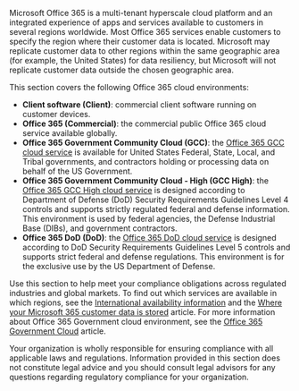 <!-- This file is a part of all Office 365 compliance offering topics. Please coordinate with Robert Mazzoli (robmazz) for any changes.-->

Microsoft Office 365 is a multi-tenant hyperscale cloud platform and an integrated experience of apps and services available to customers in several regions worldwide. Most Office 365 services enable customers to specify the region where their customer data is located. Microsoft may replicate customer data to other regions within the same geographic area (for example, the United States) for data resiliency, but Microsoft will not replicate customer data outside the chosen geographic area.

This section covers the following Office 365 cloud environments:

- **Client software (Client)**: commercial client software running on customer devices.
- **Office 365 (Commercial)**: the commercial public Office 365 cloud service available globally.
- **Office 365 Government Community Cloud (GCC)**: the [Office 365 GCC cloud service](/office365/servicedescriptions/office-365-platform-service-description/office-365-us-government/gcc) is available for United States Federal, State, Local, and Tribal governments, and contractors holding or processing data on behalf of the US Government.
- **Office 365 Government Community Cloud - High (GCC High)**: the [Office 365 GCC High cloud service](/office365/servicedescriptions/office-365-platform-service-description/office-365-us-government/gcc-high-and-dod) is designed according to Department of Defense (DoD) Security Requirements Guidelines Level 4 controls and supports strictly regulated federal and defense information. This environment is used by federal agencies, the Defense Industrial Base (DIBs), and government contractors.
- **Office 365 DoD (DoD)**: the [Office 365 DoD cloud service](/office365/servicedescriptions/office-365-platform-service-description/office-365-us-government/gcc-high-and-dod) is designed according to DoD Security Requirements Guidelines Level 5 controls and supports strict federal and defense regulations. This environment is for the exclusive use by the US Department of Defense.

Use this section to help meet your compliance obligations across regulated industries and global markets. To find out which services are available in which regions, see the [International availability information](https://products.office.com/business/international-availability) and the [Where your Microsoft 365 customer data is stored](/microsoft-365/enterprise/o365-data-locations) article. For more information about Office 365 Government cloud environment, see the [Office 365 Government Cloud](/office365/servicedescriptions/office-365-platform-service-description/office-365-us-government/office-365-us-government) article.

Your organization is wholly responsible for ensuring compliance with all applicable laws and regulations. Information provided in this section does not constitute legal advice and you should consult legal advisors for any questions regarding regulatory compliance for your organization.
